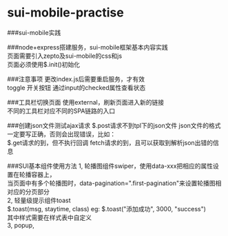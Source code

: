 # sui-mobile-practise

###sui-mobile实践

###node+express搭建服务，sui-mobile框架基本内容实践  
页面需要引入zepto及sui-mobile的css和js  
页面必须使用$.init()初始化


###注意事项
更改index.js后需要重启服务，才有效  
toggle 开关按钮 通过input的checked属性查看状态

###工具栏切换页面
使用external，刷新页面进入新的链接  
不同的工具栏对应不同的SPA链路的入口

###创建json文件测试ajax请求
$.post请求不到tpl下的json文件 
json文件的格式一定要写正确，否则会出现错误，比如：  
$.get请求的到，但不执行回调
fetch请求的到，且可以获取到解析json出错的信息  

###SUI基本组件使用方法
1, 轮播图组件swiper，使用data-xxx把相应的属性设置在轮播容器上，  
   当页面中有多个轮播图时，data-pagination=".first-pagination"来设置轮播图相对应的分页部分  
2, 轻量级提示组件toast  
   $.toast(msg, staytime, class) eg: $.toast("添加成功", 3000, "success")  
   其中样式需要在样式表中自定义  
3, popup,
